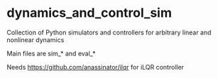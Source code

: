 # dynamics_and_control_sim

Collection of Python simulators and controllers for arbitrary linear and nonlinear dynamics

Main files are sim_* and eval_*

Needs https://github.com/anassinator/ilqr for iLQR controller
